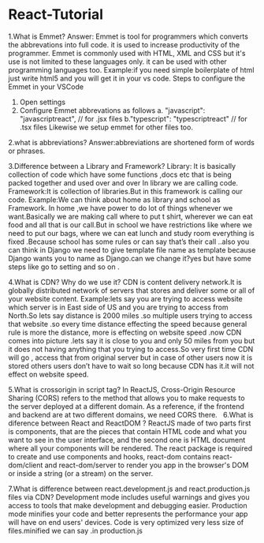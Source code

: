 # React-Tutorial
1.What is Emmet?
Answer:  Emmet is tool for programmers which converts the abbrevations into full code. it is used to increase productivity of the programmer. Emmet is commonly used with HTML, XML and CSS but it's use is not limited to these languages only. it can be used with other programming languages too. 
Example:if you need simple boilerplate of html just write html5 and you will get it in your vs code.
Steps to configure the Emmet in your VSCode
1. Open settings
2. Configure Emmet abbrevations as follows a. "javascript": "javascriptreact", // for .jsx files b."typescript": "typescriptreact" // for .tsx files Likewise we setup emmet for other files too.

2.what is abbreviations?
Answer:abbreviations are shortened form of words or phrases. 

3.Difference between a Library and Framework? 
Library: It is basically collection of code which have some functions ,docs etc that is being packed together and used over and over In library we are calling code.
Framework:It is collection of libraries.But in this framework is calling our code.
Example:We can think about home as library and school as Framework. In home ,we have power to do lot of things whenever we want.Basically we are making call where to put t shirt, wherever we can eat food and all that is our call.But in school we have restrictions like where we need to put our bags, where we can eat lunch and study room everything is fixed .Because school has some rules or can say that’s their call ..also you can think in Django we need to give template file name as template because Django wants you to name as Django.can we change it?yes but have some steps like go to setting and so on .

4.What is CDN? Why do we use it? 
CDN is content delivery network.It is globally distributed network of servers that stores and deliver some or all of your website content.
Example:lets say you are trying to access website which server is in East side of US and you are trying to access from North.So lets say distance is 2000 miles .so multiple users trying to access that website .so every time distance effecting the speed because general rule is more the distance, more is effecting on website speed .now CDN comes into picture .lets say it is close to you and only 50 miles from you but it does not having anything that you trying to access.So very  first time CDN will go , access that from original server but in case of other users now it is stored others users don’t have to wait so long because CDN has it.it will not effect on website speed.



5.What is crossorigin in script tag? 
In ReactJS, Cross-Origin Resource Sharing (CORS) refers to the method that allows you to make requests to the server deployed at a different domain. As a reference, if the frontend and backend are at two different domains, we need CORS there.
 
6.What is diference between React and ReactDOM ?
ReactJS made of two parts first is components, that are the pieces that contain HTML code and what you want to see in the user interface, and the second one is HTML document where all your components will be rendered.
The react package is required to create and use components and hooks, react-dom contains react-dom/client and react-dom/server to render you app in the browser's DOM or inside a string (or a stream) on the server. 

7.What is difference between react.development.js and react.production.js files via CDN? 
Development mode includes useful warnings and gives you access to tools that make development and debugging easier. Production mode minifies your code and better represents the performance your app will have on end users' devices.
Code is very optimized very less size of files.minified we can say .in production.js

